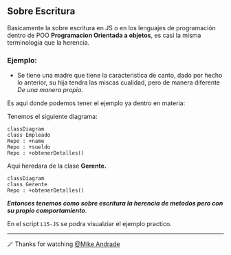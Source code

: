 ## Sobre Escritura

Basicamente la sobre escritura en JS o en los lenguajes de programación dentro de POO **Programacion Orientada a objetos**, es casi la misma terminologia que la herencia.

### Ejemplo:
- Se tiene una madre que tiene la caracteristica de canto, dado por hecho lo anterior, su hija tendra las miscas cualidad, pero de manera diferente _De una manera propia_.

Es aqui donde podemos tener el ejemplo ya dentro en materia:

Tenemos el siguiente diagrama:

 ```mermaid
 classDiagram
 class Empleado
 Repo : +name
 Repo : +sueldo
 Repo : +obtenerDetalles()
 ```

 Aqui heredara de la clase **Gerente.**

 ```mermaid
 classDiagram
 class Gerente
 Repo : +obtenerDetalles()
 ```
 
 **_Entonces tenemos como sobre escritura la herencia de metodos pero con su propio comportamiento_**.

 En el script `L15-JS` se podra visualziar el ejemplo practico.

 ---

🪄 Thanks for watching [@Mike Andrade](https://github.com/Mike-std-cpu)